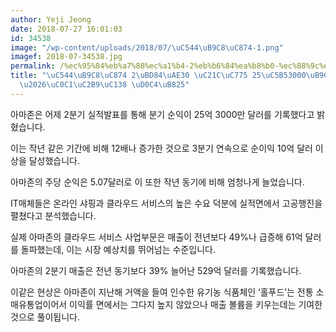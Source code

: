 ```yaml
---
author: Yeji Jeong
date: 2018-07-27 16:01:03
id: 34538
image: "/wp-content/uploads/2018/07/\uC544\uB9C8\uC874-1.png"
imagef: 2018-07-34538.jpg
permalink: /%ec%95%84%eb%a7%88%ec%a1%b4-2%eb%b6%84%ea%b8%b0-%ec%88%9c%ec%9d%b5-25%ec%96%b53000%eb%a7%8c%eb%8b%ac%eb%9f%ac%ec%83%81%ec%8a%b9%ec%84%b8-%ed%83%84%eb%a0%a5/
title: "\uC544\uB9C8\uC874 2\uBD84\uAE30 \uC21C\uC775 25\uC5B53000\uB9CC\uB2EC\uB7EC\
  \u2026\uC0C1\uC2B9\uC138 \uD0C4\uB825"
---
```


아마존은 어제 2분기 실적발표를 통해 분기 순익이 25억 3000만 달러를 기록했다고 밝혔습니다.

이는 작년 같은 기간에 비해 12배나 증가한 것으로 3분기 연속으로 순이익 10억 달러 이상을 달성했습니다.

아마존의 주당 순익은 5.07달러로 이 또한 작년 동기에 비해 엄청나게 늘었습니다.

IT매체들은 온라인 샤핑과 클라우드 서비스의 높은 수요 덕분에 실적면에서 고공행진을 펼쳤다고 분석했습니다.

실제 아마존의 클라우드 서비스 사업부문은 매출이 전년보다 49%나 급증해 61억 달러를 돌파했는데, 이는 시장 예상치를 뛰어넘는 수준입니다.

아마존의 2분기 매출은 전년 동기보다 39% 늘어난 529억 달러를 기록했습니다.

이같은 현상은 아마존이 지난해 거액을 들여 인수한 유기농 식품체인 ‘홀푸드’는 전통 소매유통업이어서 이익률 면에서는 그다지 높지 않았으나 매출 볼륨을 키우는데는 기여한 것으로 풀이됩니다.